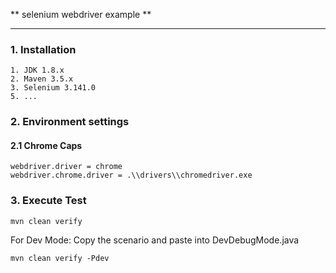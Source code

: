 ** selenium webdriver example **

---


### 1. Installation

```
1. JDK 1.8.x
2. Maven 3.5.x
3. Selenium 3.141.0
5. ...

```

### 2. Environment settings


#### 2.1 Chrome Caps
```
webdriver.driver = chrome
webdriver.chrome.driver = .\\drivers\\chromedriver.exe

```

### 3. Execute Test

`mvn clean verify`


For Dev Mode: Copy the scenario and paste into DevDebugMode.java

`mvn clean verify -Pdev` 
